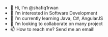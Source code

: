 - 👋 Hi, I’m @shafiq1rwan
- 👀 I’m interested in Software Development
- 🌱 I’m currently learning Java, C#, AngularJS
- 💞️ I’m looking to collaborate on many project
- 📫 How to reach me? Send me an email!
